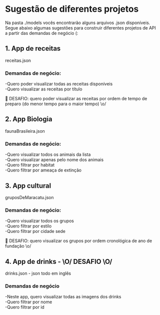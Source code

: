# Sugestão de diferentes projetos
Na pasta ./models vocês encontrarão alguns arquivos .json disponíveis. Segue abaixo algumas sugestões para construir diferentes projetos de API a partir das demandas de negócio (:

## 1. App de receitas
receitas.json
### Demandas de negócio:
-Quero poder visualizar todas as receitas disponíveis<br />
-Quero visualizar as receitas por título<br />

:eyes: DESAFIO: quero poder visualizar as receitas por ordem de tempo de preparo (do menor tempo para o maior tempo) \o/

## 2. App Biologia
faunaBrasileira.json
### Demandas de negócio:
-Quero visualizar todos os animais da lista<br />
-Quero visualizar apenas pelo nome dos animais<br />
-Quero filtrar por habitat<br />
-Quero filtrar por ameaça de extinção<br />

## 3. App cultural
gruposDeMaracatu.json
### Demandas de negócio:
-Quero visualizar todos os grupos<br />
-Quero filtrar por estilo<br />
-Quero filtrar por cidade sede<br />

:eyes: DESAFIO: quero visualizar os grupos por ordem cronológica de ano de fundação \o/

## 4. App de drinks - \O/ DESAFIO \O/
drinks.json - json todo em inglês

### Demandas de negócio
-Neste app, quero visualizar todas as imagens dos drinks<br />
-Quero filtrar por nome<br />
-Quero filtrar por id